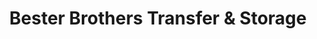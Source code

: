 ---
title: "Bester Brothers Transfer & Storage"
url: /south-st-paul/bester-brothers-transfer-und-storage/
shop: Mieten
---